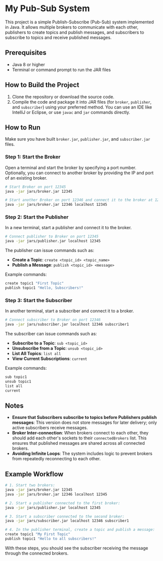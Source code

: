 # My Pub-Sub System

This project is a simple Publish-Subscribe (Pub-Sub) system implemented in Java. It allows multiple brokers to communicate with each other, publishers to create topics and publish messages, and subscribers to subscribe to topics and receive published messages.

## Prerequisites

- Java 8 or higher
- Terminal or command prompt to run the JAR files

## How to Build the Project

1. Clone the repository or download the source code.
2. Compile the code and package it into JAR files (for `broker`, `publisher`, and `subscriber`) using your preferred method. You can use an IDE like IntelliJ or Eclipse, or use `javac` and `jar` commands directly.

## How to Run

Make sure you have built `broker.jar`, `publisher.jar`, and `subscriber.jar` files.

### Step 1: Start the Broker

Open a terminal and start the broker by specifying a port number. Optionally, you can connect to another broker by providing the IP and port of an existing broker.

```bash
# Start Broker on port 12345
java -jar jars/broker.jar 12345

# Start another Broker on port 12346 and connect it to the broker at 12345
java -jar jars/broker.jar 12346 localhost 12345
```

### Step 2: Start the Publisher

In a new terminal, start a publisher and connect it to the broker.

```bash
# Connect publisher to Broker on port 12345
java -jar jars/publisher.jar localhost 12345
```

The publisher can issue commands such as:

- **Create a Topic**: `create <topic_id> <topic_name>`
- **Publish a Message**: `publish <topic_id> <message>`

Example commands:

```bash
create topic1 "First Topic"
publish topic1 "Hello, Subscribers!"
```

### Step 3: Start the Subscriber

In another terminal, start a subscriber and connect it to a broker.

```bash
# Connect subscriber to Broker on port 12346
java -jar jars/subscriber.jar localhost 12346 subscriber1
```

The subscriber can issue commands such as:

- **Subscribe to a Topic**: `sub <topic_id>`
- **Unsubscribe from a Topic**: `unsub <topic_id>`
- **List All Topics**: `list all`
- **View Current Subscriptions**: `current`

Example commands:

```bash
sub topic1
unsub topic1
list all
current
```

## Notes

- **Ensure that Subscribers subscribe to topics before Publishers publish messages**: This version does not store messages for later delivery; only active subscribers receive messages.
- **Broker Inter-connection**: When brokers connect to each other, they should add each other's sockets to their `connectedBrokers` list. This ensures that published messages are shared across all connected brokers.
- **Avoiding Infinite Loops**: The system includes logic to prevent brokers from repeatedly reconnecting to each other.

## Example Workflow

```bash
# 1. Start two brokers:
java -jar jars/broker.jar 12345
java -jar jars/broker.jar 12346 localhost 12345

# 2. Start a publisher connected to the first broker:
java -jar jars/publisher.jar localhost 12345

# 3. Start a subscriber connected to the second broker:
java -jar jars/subscriber.jar localhost 12346 subscriber1

# 4. In the publisher terminal, create a topic and publish a message:
create topic1 "My First Topic"
publish topic1 "Hello to all subscribers!"
```


With these steps, you should see the subscriber receiving the message through the connected brokers.
